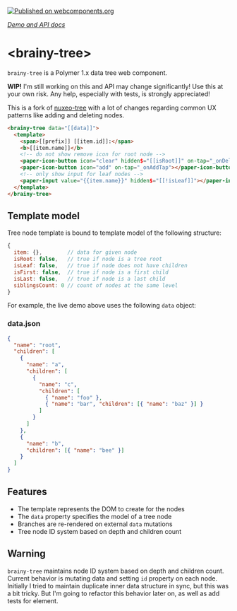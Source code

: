 [![Published on webcomponents.org](https://img.shields.io/badge/webcomponents.org-published-blue.svg)](https://www.webcomponents.org/element/OWOX/brainy-tree)

_[Demo and API docs](https://owox.github.io/brainy-tree/)_

# &lt;brainy-tree&gt;

`brainy-tree` is a Polymer 1.x data tree web component.

**WIP!** I'm still working on this and API may change significantly!
Use this at your own risk. Any help, especially with tests, is strongly appreciated!

This is a fork of [nuxeo-tree](https://www.webcomponents.org/element/nuxeo/nuxeo-ui-elements/nuxeo-tree)
with a lot of changes regarding common UX patterns like adding and deleting nodes.

<!--
```
<custom-element-demo>
  <template>
    <script src="../webcomponentsjs/webcomponents-lite.js"></script>
    <link rel="import" href="../paper-icon-button/paper-icon-button.html">
    <link rel="import" href="../paper-input/paper-input.html">
    <link rel="import" href="../iron-icon/iron-icon.html">
    <link rel="import" href="../iron-icons/hardware-icons.html">
    <link rel="import" href="../iron-icons/iron-icons.html">
    <link rel="import" href="brainy-tree.html">
    <script src="demo/data.js"></script>
    <style is="custom-style">
      [toggle] {
        cursor: pointer;
      }
    </style>
    <div>
      <template is="dom-bind">
        <next-code-block></next-code-block>
      </template>
      <script>
        (function() {
          'use strict';

          document.addEventListener('WebComponentsReady', function() {
            var scope = document.querySelector('template[is="dom-bind"]');
            var tree = document.querySelector('brainy-tree');
            scope.data = window.demoData;
            scope.prefix = 'Node ';
            scope._onAddTap = function(e) {
              // get tree node from where event was fired
              var id = e.model.dataHost.dataset.id;
              var node = tree.getNodeById(id);

              // get path to given node
              var path = tree.getPathForNode('data', node);

              // if node is a leaf, initialize children array
              if (!node.children) {
                scope.set(path, []);
              }

              // add a node in a data-binding-aware way
              scope.push(path, {
                name: 'child of ' + node.name,
                children: []
              });
            };
            scope._onDeleteTap = function(e) {
              // get ID of tree node from where event was fired
              var id = e.model.dataHost.dataset.id;

              // get parent node
              var parent = tree.getParentNodeById(id);

              // get path to parent node
              var path = tree.getPathForNode('data', parent);

              // get index for given node
              var index = tree.getChildIndexById(parent, id);

              // remove that node in a data-binding-aware way
              scope.splice(path, index, 1);
            };
          });
        })();
      </script>      
    </div>
  </template>
</custom-element-demo>
```
-->
```html
<brainy-tree data="[[data]]">
  <template>
    <span>[[prefix]] [[item.id]]:</span>
    <b>[[item.name]]</b>
    <!-- do not show remove icon for root node -->
    <paper-icon-button icon="clear" hidden$="[[isRoot]]" on-tap="_onDeleteTap"></paper-icon-button>
    <paper-icon-button icon="add" on-tap="_onAddTap"></paper-icon-button>
    <!-- only show input for leaf nodes -->
    <paper-input value="{{item.name}}" hidden$="[[!isLeaf]]"></paper-input>
  </template>
</brainy-tree>
```

## Template model

Tree node template is bound to template model of the following structure:
```js
{
  item: {},        // data for given node
  isRoot: false,   // true if node is a tree root
  isLeaf: false,   // true if node does not have children
  isFirst: false,  // true if node is a first child
  isLast: false,   // true if node is a last child
  siblingsCount: 0 // count of nodes at the same level
}
```

For example, the live demo above uses the following `data` object:

### data.json
```json
{
  "name": "root",
  "children": [
    {
      "name": "a",
      "children": [
        {
          "name": "c",
          "children": [
            { "name": "foo" },
            { "name": "bar", "children": [{ "name": "baz" }] }
          ]
        }
      ]
    },
    {
      "name": "b",
      "children": [{ "name": "bee" }]
    }
  ]
}
```

## Features
- The template represents the DOM to create for the nodes
- The `data` property specifies the model of a tree node
- Branches are re-rendered on external `data` mutations
- Tree node ID system based on depth and children count


## Warning
`brainy-tree` maintains node ID system based on depth and children count. Current behavior is mutating data
and setting `id` property on each node. Initially I tried to maintain duplicate inner data structure in sync,
but this was a bit tricky. But I'm going to refactor this behavior later on, as well as add tests for element.
